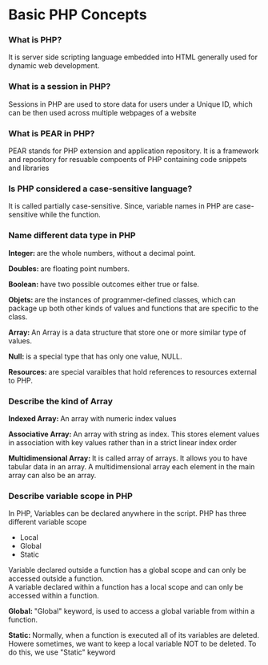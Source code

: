 <h1>Basic PHP Concepts</h1>


<h3>What is PHP?</h3>
<p>It is server side scripting language embedded into HTML generally used for dynamic web development.</p>

<h3>What is a session in PHP?</h3>
<p>Sessions in PHP are used to store data for users under a Unique ID, which can be then used across multiple webpages of a website</p>

<h3>What is PEAR in PHP?</h3>
<p>PEAR stands for PHP extension and application repository. It is a framework and repository for resuable compoents of PHP containing code snippets and libraries</p>

<h3>Is PHP considered a case-sensitive language?</h3>
<p>It is called partially case-sensitive. Since, variable names in PHP are case-sensitive while the function.</p>

<h3>Name different data type in PHP</h3>
<p><b>Integer: </b>are the whole numbers, without a decimal point.</p>
<p><b>Doubles: </b>are floating point numbers.</p>
<p><b>Boolean: </b>have two possible outcomes either true or false.</p>
<p><b>Objets: </b>are the instances of programmer-defined classes, which can package up both other kinds of values and functions that are specific to the class.</p>
<p><b>Array: </b>An Array is a data structure that store one or more similar type of values.</p>
<p><b>Null: </b>is a special type that has only one value, NULL.</p>
<p><b>Resources: </b>are special varaibles that hold references to resources external to PHP.</p>

<h3>Describe the kind of Array</h3>
<p><b>Indexed Array: </b> An array with numeric index values</p>
<p><b>Associative Array: </b> An array with string as index. This stores element values in association with key values rather than in a strict linear index order</p>
<p><b>Multidimensional Array: </b> It is called array of arrays. It allows you to have tabular data in an array. A multidimensional array each element in the main array can also be an array.</p>

<h3>Describe variable scope in PHP</h3>
<p>In PHP, Variables can be declared anywhere in the script. PHP has three different variable scope
<ul>
<li>Local</li>
<li>Global</li>
<li>Static</li>
</ul>
Variable declared outside a function has a global scope and can only be accessed outside a function.<br>
A variable declared within a function has a local scope and can only be accessed within a function.
</p>

<p><b>Global: </b>"Global" keyword, is used to access a global variable from within a function.</p>
<p><b>Static: </b>Normally, when a function is executed all of its variables are deleted. Howere sometimes, we want to keep a local variable NOT to be deleted. To do this, we use "Static" keyword</p>
